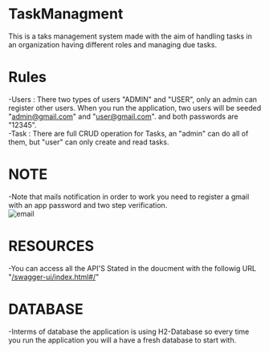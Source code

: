 # TaskManagment
This is a taks management system made with the aim of handling tasks in an organization having different roles and managing due tasks.

# Rules
  -Users : There two types of users "ADMIN" and "USER", only an admin can register other users. When you run the application, two users will be seeded "admin@gmail.com" and "user@gmail.com". and both passwords are "12345". <br > 
  -Task : There are full CRUD operation for Tasks, an "admin" can do all of them, but "user" can only create and read tasks.

# NOTE
-Note that mails notification in order to work you need to register a gmail with an app password and two step verification. <br/>
![email](https://github.com/user-attachments/assets/61ae6cee-e11d-42e3-ad5c-2dc361d81fcc)

# RESOURCES 
-You can access all the API'S Stated in the doucment with the followig URL "[/swagger-ui/index.html#/](http://localhost:8080/swagger-ui/index.html#/)"

# DATABASE
-Interms of database the application is using H2-Database so every time you run the application you will a have a fresh database to start with.
